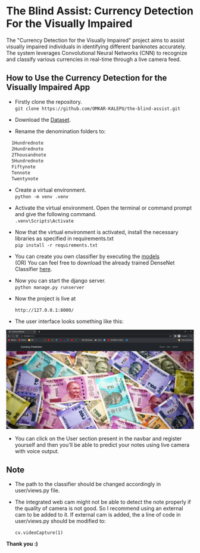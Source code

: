 # The Blind Assist: Currency Detection For the Visually Impaired
The "Currency Detection for the Visually Impaired" project aims to assist visually impaired individuals in identifying different banknotes accurately. The system leverages Convolutional Neural Networks (CNN) to recognize and classify various currencies in real-time through a live camera feed.

## How to Use the Currency Detection for the Visually Impaired App
- Firstly clone the repository. <br>
`git clone https://github.com/OMKAR-KALEPU/the-blind-assist.git`

- Download the [Dataset](https://www.kaggle.com/datasets/vishalmane109/indian-currency-note-images-dataset-2020).

- Rename the denomination folders to:
```
  1Hundrednote 
  2Hundrednote 
  2Thousandnote
  5Hundrednote 
  Fiftynote
  Tennote 
  Twentynote 
```

- Create a virtual environment. <br>
`python -m venv .venv`

- Activate the virtual environment. Open the terminal or command prompt and give the following command. <br>
`.venv\Scripts\Activate`

- Now that the virtual environment is activated, install the necessary libraries as specified in requirements.txt <br>
`pip install -r requirements.txt`

- You can create you own classifier by executing the [models](/models) <br>
  (OR) You can feel free to download the already trained DenseNet Classifier [here](https://drive.google.com/drive/folders/1zK5chPExxLR-qSp1TAu-uVd6TZXSg-l2?usp=sharing).

- Now you can start the django server. <br>
`python manage.py runserver`

- Now the project is live at
  ```
  http://127.0.0.1:8000/
  ```

- The user interface looks something like this: 

![interface](/media/interface/currency_detector.png) 

- You can click on the User section present in the navbar and register yourself and then you'll be able to predict your notes using live camera with voice output. <br>

## Note
- The path to the classifier should be changed accordingly in user/views.py file.
- The integrated web cam might not be able to detect the note properly if the quality of camera is not good. So I recommend using an external cam to be added to it.
  If external cam is added, the a line of code in user/views.py should be modified to:
  
  ```
  cv.videoCapture(1)
  ```

**Thank you :)**

